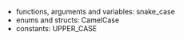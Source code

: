 * functions, arguments and variables: snake_case
* enums and structs: CamelCase
* constants: UPPER_CASE